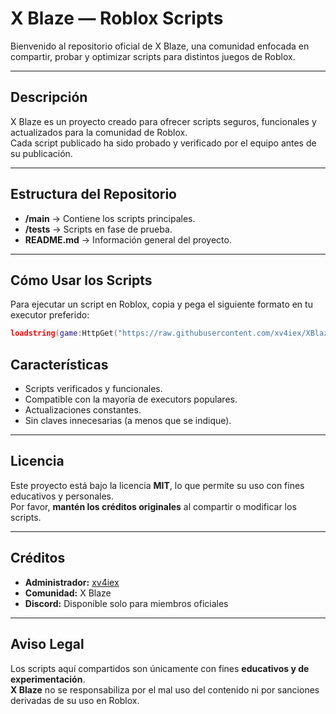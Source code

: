 # X Blaze — Roblox Scripts

Bienvenido al repositorio oficial de X Blaze, una comunidad enfocada en compartir, probar y optimizar scripts para distintos juegos de Roblox.

---

## Descripción

X Blaze es un proyecto creado para ofrecer scripts seguros, funcionales y actualizados para la comunidad de Roblox.  
Cada script publicado ha sido probado y verificado por el equipo antes de su publicación.

---

## Estructura del Repositorio

- **/main** → Contiene los scripts principales.  
- **/tests** → Scripts en fase de prueba.  
- **README.md** → Información general del proyecto.  

---

## Cómo Usar los Scripts

Para ejecutar un script en Roblox, copia y pega el siguiente formato en tu executor preferido:

```lua
loadstring(game:HttpGet("https://raw.githubusercontent.com/xv4iex/XBlaze/main/NOMBRE_DEL_SCRIPT.lua"))()
```

## Características

- Scripts verificados y funcionales.  
- Compatible con la mayoría de executors populares.  
- Actualizaciones constantes.  
- Sin claves innecesarias (a menos que se indique).  

---

## Licencia

Este proyecto está bajo la licencia **MIT**, lo que permite su uso con fines educativos y personales.  
Por favor, **mantén los créditos originales** al compartir o modificar los scripts.

---

## Créditos

- **Administrador:** [xv4iex](https://github.com/xv4iex)  
- **Comunidad:** X Blaze  
- **Discord:** Disponible solo para miembros oficiales  

---

## Aviso Legal

Los scripts aquí compartidos son únicamente con fines **educativos y de experimentación**.  
**X Blaze** no se responsabiliza por el mal uso del contenido ni por sanciones derivadas de su uso en Roblox.
